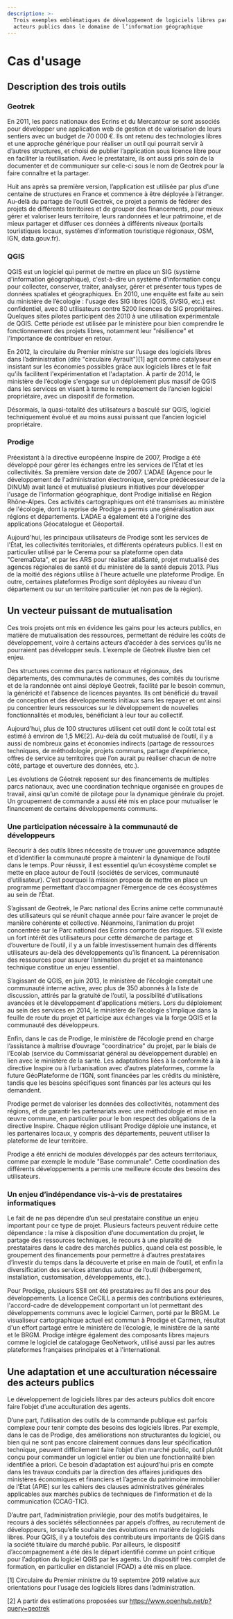 ```yaml
---
description: >-
  Trois exemples emblématiques de développement de logiciels libres par des
  acteurs publics dans le domaine de l’information géographique
---
```


# Cas d'usage

## **Description des trois outils**

### **Geotrek**

En 2011, les parcs nationaux des Ecrins et du Mercantour se sont associés pour développer une application web de gestion et de valorisation de leurs sentiers avec un budget de 70 000 €. Ils ont retenu des technologies libres et une approche générique pour réaliser un outil qui pourrait servir à d’autres structures, et choisi de publier l’application sous licence libre pour en faciliter la réutilisation. Avec le prestataire, ils ont aussi pris soin de la documenter et de communiquer sur celle-ci sous le nom de Geotrek pour la faire connaître et la partager.

Huit ans après sa première version, l’application est utilisée par plus d’une centaine de structures en France et commence à être déployée à l’étranger. Au-delà du partage de l’outil Geotrek, ce projet a permis de fédérer des projets de différents territoires et de grouper des financements, pour mieux gérer et valoriser leurs territoire, leurs randonnées et leur patrimoine, et de mieux partager et diffuser ces données à différents niveaux \(portails touristiques locaux, systèmes d’information touristique régionaux, OSM, IGN, data.gouv.fr\).

### **QGIS**

QGIS est un logiciel qui permet de mettre en place un SIG \(système d'information géographique\), c'est-à-dire un système d'information conçu pour collecter, conserver, traiter, analyser, gérer et présenter tous types de données spatiales et géographiques. En 2010, une enquête est faite au sein du ministère de l’écologie : l'usage des SIG libres \(QGIS, GVSIG, etc.\) est confidentiel, avec 80 utilisateurs contre 5200 licences de SIG propriétaires. Quelques sites pilotes participent dès 2010 à une utilisation expérimentale de QGIS. Cette période est utilisée par le ministère pour bien comprendre le fonctionnement des projets libres, notamment leur "résilience" et l'importance de contribuer en retour.

En 2012, la circulaire du Premier ministre sur l’usage des logiciels libres dans l’administration \(dite "circulaire Ayrault"\)\[1\] agit comme catalyseur en insistant sur les économies possibles grâce aux logiciels libres et le fait qu'ils facilitent l'expérimentation et l'adaptation. À partir de 2014, le ministère de l’écologie s'engage sur un déploiement plus massif de QGIS dans les services en visant à terme le remplacement de l’ancien logiciel propriétaire, avec un dispositif de formation.

Désormais, la quasi-totalité des utilisateurs a basculé sur QGIS, logiciel techniquement évolué et au moins aussi puissant que l’ancien logiciel propriétaire.

### **Prodige**

Préexistant à la directive européenne Inspire de 2007, Prodige a été développé pour gérer les échanges entre les services de l'État et les collectivités. Sa première version date de 2007. L'ADAE \(Agence pour le développement de l'administration électronique, service prédécesseur de la DINUM\) avait lancé et mutualisé plusieurs initiatives pour développer l'usage de l'information géographique, dont Prodige initialisé en Région Rhône-Alpes. Ces activités cartographiques ont été transmises au ministère de l'écologie, dont la reprise de Prodige a permis une généralisation aux régions et départements. L'ADAE a également été à l'origine des applications Géocatalogue et Géoportail.

Aujourd'hui, les principaux utilisateurs de Prodige sont les services de l'État, les collectivités territoriales, et différents opérateurs publics. Il est en particulier utilisé par le Cerema pour sa plateforme open data "CeremaData", et par les ARS pour réaliser atlaSanté, projet mutualisé des agences régionales de santé et du ministère de la santé depuis 2013. Plus de la moitié des régions utilise à l'heure actuelle une plateforme Prodige. En outre, certaines plateformes Prodige sont déployées au niveau d'un département ou sur un territoire particulier \(et non pas de la région\).

## **Un vecteur puissant de mutualisation**

Ces trois projets ont mis en évidence les gains pour les acteurs publics, en matière de mutualisation des ressources, permettant de réduire les coûts de développement, voire à certains acteurs d’accéder à des services qu’ils ne pourraient pas développer seuls. L’exemple de Géotrek illustre bien cet enjeu.

Des structures comme des parcs nationaux et régionaux, des départements, des communautés de communes, des comités du tourisme et de la randonnée ont ainsi déployé Geotrek, facilité par le besoin commun, la généricité et l’absence de licences payantes. Ils ont bénéficié du travail de conception et des développements initiaux sans les repayer et ont ainsi pu concentrer leurs ressources sur le développement de nouvelles fonctionnalités et modules, bénéficiant à leur tour au collectif.

Aujourd’hui, plus de 100 structures utilisent cet outil dont le coût total est estimé à environ de 1,5 M€\[2\]. Au-delà du coût mutualisé de l’outil, il y a aussi de nombreux gains et économies indirects \(partage de ressources techniques, de méthodologie, projets communs, partage d’expérience, offres de service au territoires que l’on aurait pu réaliser chacun de notre côté, partage et ouverture des données, etc.\).

Les évolutions de Géotrek reposent sur des financements de multiples parcs nationaux, avec une coordination technique organisée en groupes de travail, ainsi qu’un comité de pilotage pour la dynamique générale du projet. Un groupement de commande a aussi été mis en place pour mutualiser le financement de certains développements communs.

### **Une participation nécessaire à la communauté de développeurs**

Recourir à des outils libres nécessite de trouver une gouvernance adaptée et d’identifier la communauté propre à maintenir la dynamique de l’outil dans le temps. Pour réussir, il est essentiel qu’un écosystème complet se mette en place autour de l’outil \(sociétés de services, communauté d’utilisateur\). C’est pourquoi la mission propose de mettre en place un programme permettant d’accompagner l’émergence de ces écosystèmes au sein de l’État.

S’agissant de Geotrek, le Parc national des Ecrins anime cette communauté des utilisateurs qui se réunit chaque année pour faire avancer le projet de manière cohérente et collective. Néanmoins, l’animation du projet concentrée sur le Parc national des Ecrins comporte des risques. S’il existe un fort intérêt des utilisateurs pour cette démarche de partage et d’ouverture de l’outil, il y a un faible investissement humain des différents utilisateurs au-delà des développements qu’ils financent. La pérennisation des ressources pour assurer l’animation du projet et sa maintenance technique constitue un enjeu essentiel.

S’agissant de QGIS, en juin 2013, le ministère de l’écologie comptait une communauté interne active, avec plus de 350 abonnés à la liste de discussion, attirés par la gratuité de l’outil, la possibilité d'utilisations avancées et le développement d'applications métiers. Lors du déploiement au sein des services en 2014, le ministère de l’écologie s'implique dans la feuille de route du projet et participe aux échanges via la forge QGIS et la communauté des développeurs.

Enfin, dans le cas de Prodige, le ministère de l’écologie prend en charge l’assistance à maîtrise d’ouvrage "coordinatrice" du projet, par le biais de l’Ecolab \(service du Commissariat général au développement durable\) en lien avec le ministère de la santé. Les adaptations liées à la conformité à la directive Inspire ou à l’urbanisation avec d’autres plateformes, comme la future GéoPlateforme de l'IGN, sont financées par les crédits du ministère, tandis que les besoins spécifiques sont financés par les acteurs qui les demandent.

Prodige permet de valoriser les données des collectivités, notamment des régions, et de garantir les partenariats avec une méthodologie et mise en œuvre commune, en particulier pour le bon respect des obligations de la directive Inspire. Chaque région utilisant Prodige déploie une instance, et les partenaires locaux, y compris des départements, peuvent utiliser la plateforme de leur territoire.

Prodige a été enrichi de modules développés par des acteurs territoriaux, comme par exemple le module "Base communale". Cette coordination des différents développements a permis une meilleure écoute des besoins des utilisateurs.

### **Un enjeu d’indépendance vis-à-vis de prestataires informatiques**

Le fait de ne pas dépendre d’un seul prestataire constitue un enjeu important pour ce type de projet. Plusieurs facteurs peuvent réduire cette dépendance : la mise à disposition d’une documentation du projet, le partage des ressources techniques, le recours à une pluralité de prestataires dans le cadre des marchés publics, quand cela est possible, le groupement des financements pour permettre à d’autres prestataires d’investir du temps dans la découverte et prise en main de l’outil, et enfin la diversification des services attendus autour de l’outil \(hébergement, installation, customisation, développements, etc.\).

Pour Prodige, plusieurs SSII ont été prestataires au fil des ans pour des développements. La licence CeCILL a permis des contributions extérieures, l'accord-cadre de développement comportant un lot permettant des développements communs avec le logiciel Carmen, porté par le BRGM. Le visualiseur cartographique actuel est commun à Prodige et Carmen, résultat d'un effort partagé entre le ministère de l’écologie, le ministère de la santé et le BRGM. Prodige intègre également des composants libres majeurs comme le logiciel de catalogage GeoNetwork, utilisé aussi par les autres plateformes françaises principales et à l'international.

## **Une adaptation et une acculturation nécessaire des acteurs publics**

Le développement de logiciels libres par des acteurs publics doit encore faire l’objet d’une acculturation des agents.

D’une part, l’utilisation des outils de la commande publique est parfois complexe pour tenir compte des besoins des logiciels libres. Par exemple, dans le cas de Prodige, des améliorations non structurantes du logiciel, ou bien qui ne sont pas encore clairement connues dans leur spécification technique, peuvent difficilement faire l’objet d’un marché public, outil plutôt conçu pour commander un logiciel entier ou bien une fonctionnalité bien identifiée a priori. Ce besoin d’adaptation est aujourd’hui pris en compte dans les travaux conduits par la direction des affaires juridiques des ministères économiques et financiers et l’agence du patrimoine immobilier de l’État \(APIE\) sur les cahiers des clauses administratives générales applicables aux marchés publics de techniques de l’information et de la communication \(CCAG-TIC\).

D’autre part, l’administration privilégie, pour des motifs budgétaires, le recours à des sociétés sélectionnées par appels d’offres, au recrutement de développeurs, lorsqu’elle souhaite des évolutions en matière de logiciels libres. Pour QGIS, il y a toutefois des contributeurs importants de QGIS dans la société titulaire du marché public. Par ailleurs, le dispositif d’accompagnement a été dès le départ identifié comme un point critique pour l’adoption du logiciel QGIS par les agents. Un dispositif très complet de formation, en particulier en distanciel \(FOAD\) a été mis en place.



\[1\] Circulaire du Premier ministre du 19 septembre 2019 relative aux orientations pour l’usage des logiciels libres dans l’administration.

\[2\] A partir des estimations proposées sur https://www.openhub.net/p?query=geotrek

